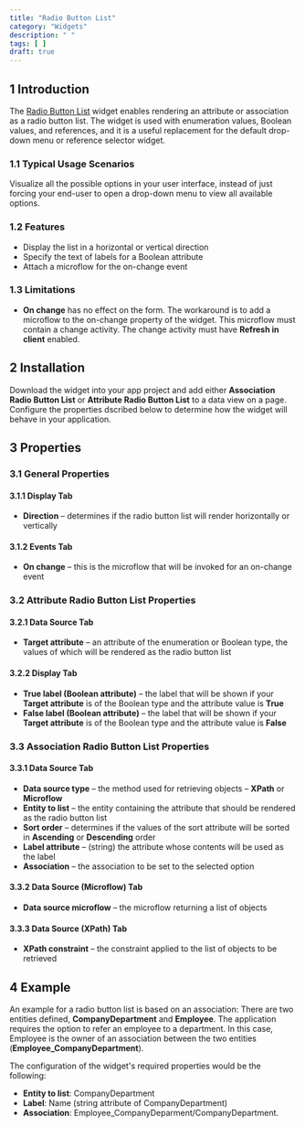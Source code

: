 ```yaml
---
title: "Radio Button List"
category: "Widgets"
description: " "
tags: [ ]
draft: true
---
```


## 1 Introduction

The [Radio Button List](https://appstore.home.mendix.com/link/app/20/) widget enables rendering an attribute or association as a radio button list. The widget is used with enumeration values, Boolean values, and references, and it is a useful replacement for the default drop-down menu or reference selector widget.

### 1.1 Typical Usage Scenarios

Visualize all the possible options in your user interface, instead of just forcing your end-user to open a drop-down menu to view all available options.

### 1.2 Features

* Display the list in a horizontal or vertical direction
* Specify the text of labels for a Boolean attribute
* Attach a microflow for the on-change event

### 1.3 Limitations

* **On change** has no effect on the form. The workaround is to add a microflow to the on-change property of the widget. This microflow must contain a change activity. The change activity must have **Refresh in client** enabled.

## 2 Installation

Download the widget into your app project and add either **Association Radio Button List** or **Attribute Radio Button List** to a data view on a page. Configure the properties dscribed below to determine how the widget will behave in your application.

## 3 Properties

### 3.1 General Properties

#### 3.1.1 Display Tab

* **Direction** – determines if the radio button list will render horizontally or vertically

#### 3.1.2 Events Tab

* **On change** – this is the microflow that will be invoked for an on-change event

### 3.2 Attribute Radio Button List Properties

#### 3.2.1 Data Source Tab

* **Target attribute** – an attribute of the enumeration or Boolean type, the values of which will be rendered as the radio button list

#### 3.2.2 Display Tab

* **True label (Boolean attribute)** – the label that will be shown if your **Target attribute** is of the Boolean type and the attribute value is **True**
* **False label (Boolean attribute)** – the label that will be shown if your **Target attribute** is of the Boolean type and the attribute value is **False**

### 3.3 Association Radio Button List Properties

#### 3.3.1 Data Source Tab

* **Data source type** – the method used for retrieving objects – **XPath** or **Microflow**
* **Entity to list** – the entity containing the attribute that should be rendered as the radio button list
* **Sort order** – determines if the values of the sort attribute will be sorted in **Ascending** or **Descending** order
* **Label attribute** – (string) the attribute whose contents will be used as the label
* **Association** – the association to be set to the selected option

#### 3.3.2 Data Source (Microflow) Tab

* **Data source microflow** – the microflow returning a list of objects

#### 3.3.3 Data Source (XPath) Tab

* **XPath constraint** – the constraint applied to the list of objects to be retrieved

## 4 Example

An example for a radio button list is based on an association: There are two entities defined, **CompanyDepartment** and **Employee**. The application requires the option to refer an employee to a department. In this case, Employee is the owner of an association between the two entities (**Employee_CompanyDepartment**).

The configuration of the widget's required properties would be the following:

* **Entity to list**: CompanyDepartment
* **Label**: Name (string attribute of CompanyDepartment)
* **Association**: Employee_CompanyDeparment/CompanyDepartment.
